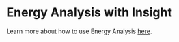 # Energy Analysis with Insight

Learn more about how to use Energy Analysis [here](https://windows.help.formit.autodesk.com/formit-primer/part-ii/2.9-solar-and-insight-energy-analysis).
